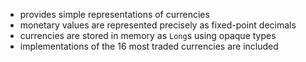 - provides simple representations of currencies
- monetary values are represented precisely as fixed-point decimals
- currencies are stored in memory as `Long`s using opaque types
- implementations of the 16 most traded currencies are included
